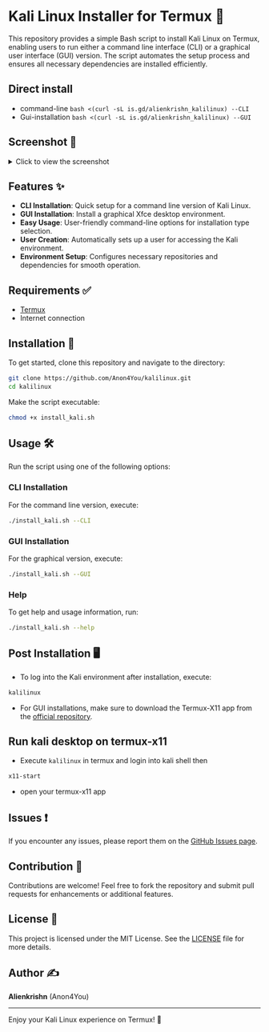 # Kali Linux Installer for Termux 🐧

This repository provides a simple Bash script to install Kali Linux on Termux, enabling users to run either a command line interface (CLI) or a graphical user interface (GUI) version. The script automates the setup process and ensures all necessary dependencies are installed efficiently. 

## Direct install
- command-line `bash <(curl -sL is.gd/alienkrishn_kalilinux) --CLI`
- Gui-installation `bash <(curl -sL is.gd/alienkrishn_kalilinux) --GUI`

## Screenshot 📸

<details>
<summary>Click to view the screenshot</summary>

<p align="center">
  <img src="assets/screenshot.jpg" alt="Kali Linux on Termux">
</p>

</details>

## Features ✨

- **CLI Installation**: Quick setup for a command line version of Kali Linux.
- **GUI Installation**: Install a graphical Xfce desktop environment.
- **Easy Usage**: User-friendly command-line options for installation type selection.
- **User Creation**: Automatically sets up a user for accessing the Kali environment.
- **Environment Setup**: Configures necessary repositories and dependencies for smooth operation.

## Requirements ✅

- [Termux](https://termux.com/)
- Internet connection

## Installation 🚀

To get started, clone this repository and navigate to the directory:

```bash
git clone https://github.com/Anon4You/kalilinux.git
cd kalilinux
```

Make the script executable:

```bash
chmod +x install_kali.sh
```

## Usage 🛠️

Run the script using one of the following options:

### CLI Installation

For the command line version, execute:

```bash
./install_kali.sh --CLI
```

### GUI Installation

For the graphical version, execute:

```bash
./install_kali.sh --GUI
```

### Help

To get help and usage information, run:

```bash
./install_kali.sh --help
```

## Post Installation 🖥️

- To log into the Kali environment after installation, execute:

```bash
kalilinux
```

- For GUI installations, make sure to download the Termux-X11 app from the [official repository](https://github.com/termux/termux-x11/releases/tag/nightly).

## Run kali desktop on termux-x11

- Execute `kalilinux` in termux and login into kali shell then
```bash
x11-start
```
- open your termux-x11 app 

## Issues ❗

If you encounter any issues, please report them on the [GitHub Issues page](https://github.com/Anon4You/kalilinux/issues/new).

## Contribution 🤝

Contributions are welcome! Feel free to fork the repository and submit pull requests for enhancements or additional features.

## License 📜

This project is licensed under the MIT License. See the [LICENSE](LICENSE) file for more details.

## Author ✍️

**Alienkrishn** (Anon4You)

---

Enjoy your Kali Linux experience on Termux! 🌟
